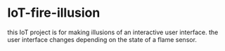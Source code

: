 # IoT-fire-illusion
this IoT project is for making illusions of an interactive user interface. the user interface changes depending on the state of a flame sensor.
